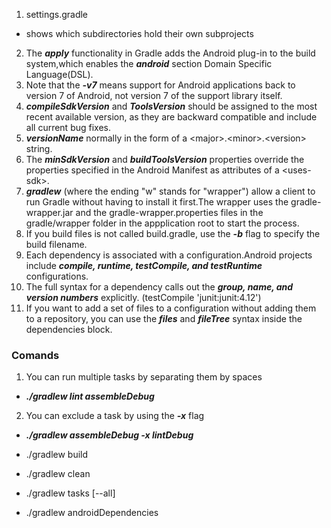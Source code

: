1. settings.gradle
  * shows which subdirectories hold their own subprojects
2. The ***apply*** functionality in Gradle adds the Android plug-in to the build system,which enables the ***android*** section Domain Specific Language(DSL).
3. Note that the ***-v7*** means support for Android applications back to version 7 of Android, not version 7 of the support library itself.
4. ***compileSdkVersion*** and ***ToolsVersion*** should be assigned to the most recent available version, as they are backward compatible and include all current bug fixes.
5. ***versionName*** normally in the form of a &lt;major&gt;.&lt;minor&gt;.&lt;version&gt; string.
6. The ***minSdkVersion*** and ***buildToolsVersion*** properties override the properties specified in the Android Manifest as attributes of a &lt;uses-sdk&gt;.
7. ***gradlew*** (where the ending "w" stands for "wrapper") allow a client to run Gradle without having to install it first.The wrapper uses the gradle-wrapper.jar and the gradle-wrapper.properties files in the gradle/wrapper folder in the appplication root to start the process.
8. If you build files is not called build.gradle, use the ***-b*** flag to specify the build filename.
9. Each dependency is associated with a configuration.Android projects include ***compile, runtime, testCompile, and testRuntime*** configurations.
10. The full syntax for a dependency calls out the ***group, name, and version numbers*** explicitly. (testCompile 'junit:junit:4.12')
11. If you want to add a set of files to a configuration without adding them to a repository, you can use the ***files*** and ***fileTree*** syntax inside the dependencies block.




### Comands
1. You can run multiple tasks by separating them by spaces
  * ***./gradlew lint assembleDebug***
2. You can exclude a task by using the ***-x*** flag
  * ***./gradlew assembleDebug -x lintDebug***




 * ./gradlew build
 * ./gradlew clean
 * ./gradlew tasks [--all]
 * ./gradlew androidDependencies
 
